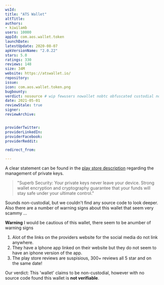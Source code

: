 ```yaml
---
wsId: 
title: "ATS Wallet"
altTitle: 
authors:
- kiwilamb
users: 10000
appId: com.aos.wallet.token
launchDate: 
latestUpdate: 2020-08-07
apkVersionName: "2.0.22"
stars: 5.0
ratings: 330
reviews: 148
size: 34M
website: https://atswallet.io/
repository: 
issue: 
icon: com.aos.wallet.token.png
bugbounty: 
verdict: nosource # wip fewusers nowallet nobtc obfuscated custodial nosource nonverifiable reproducible bounty defunct
date: 2021-05-01
reviewStale: true
signer: 
reviewArchive:


providerTwitter: 
providerLinkedIn: 
providerFacebook: 
providerReddit: 

redirect_from:

---
```


A clear statement can be found in the [play store description](https://play.google.com/store/apps/details?id=com.aos.wallet.token) regarding the management of private keys.

> "Superb Security: Your private keys never leave your device. Strong wallet encryption and cryptography guarantee that your funds will stay safe under your ultimate control."

Sounds non-custodial, but we couldn't find any source code to look deeper. Also there are a number of warning signs about this wallet that seem very scammy ...

**Warning**
I would be cautious of this wallet, there seem to be anumber of warning signs
1. Alot of the links on the providers website for the social media do not link anywhere.
2. They have a Iphone app linked on their website but they do not seem to have an iphone version of the app.
3. The play store reviews are suspisious, 300+ reviews all 5 star and on the same date!

Our verdict: This 'wallet' claims to be non-custodial, however with no source code found this wallet is **not verifiable**.
